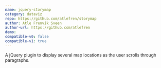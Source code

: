 ```yaml
---
name: jquery-storymap
category: dataviz
repo: https://github.com/atlefren/storymap
author: Atle Frenvik Sveen
author-url: https://github.com/atlefren
demo: 
compatible-v0: false
compatible-v1: true
---
```


A jQuery plugin to display several map locations as the user scrolls through paragraphs.
